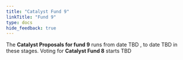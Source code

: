 ```yaml
---
title: "Catalyst Fund 9"
linkTitle: "Fund 9"
type: docs
hide_feedback: true
---
```


The **Catalyst Proposals for fund 9** runs from date TBD , to date TBD in these stages. Voting for **Catalyst Fund 8** starts TBD
